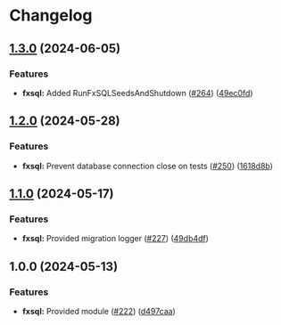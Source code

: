 # Changelog

## [1.3.0](https://github.com/ankorstore/yokai/compare/fxsql/v1.2.0...fxsql/v1.3.0) (2024-06-05)


### Features

* **fxsql:** Added RunFxSQLSeedsAndShutdown ([#264](https://github.com/ankorstore/yokai/issues/264)) ([49ec0fd](https://github.com/ankorstore/yokai/commit/49ec0fd12dfbb01eb67d9e7343b7789967c13d40))

## [1.2.0](https://github.com/ankorstore/yokai/compare/fxsql/v1.1.0...fxsql/v1.2.0) (2024-05-28)


### Features

* **fxsql:** Prevent database connection close on tests ([#250](https://github.com/ankorstore/yokai/issues/250)) ([1618d8b](https://github.com/ankorstore/yokai/commit/1618d8b623f6debf77ec07fcad875c08ea0bfe20))

## [1.1.0](https://github.com/ankorstore/yokai/compare/fxsql/v1.0.0...fxsql/v1.1.0) (2024-05-17)


### Features

* **fxsql:** Provided migration logger ([#227](https://github.com/ankorstore/yokai/issues/227)) ([49db4df](https://github.com/ankorstore/yokai/commit/49db4df13d51348bfe5ce7ca53e93fa3d0ba1839))

## 1.0.0 (2024-05-13)


### Features

* **fxsql:** Provided module ([#222](https://github.com/ankorstore/yokai/issues/222)) ([d497caa](https://github.com/ankorstore/yokai/commit/d497caacc53d2c6a86d3d2332c3d5d0ddcc9bbe4))
